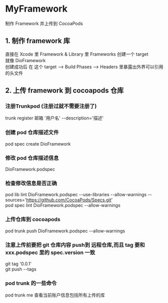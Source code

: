 # MyFramework
制作 Framework 并上传到 CocoaPods

## 1. 制作 framework 库
直接在 Xcode 里 Framework & Library 里 Frameworks 创建一个 target     </br> 
就像 DioFramework      </br> 
创建成功后 在 这个 target --> Build Phases --> Headers 里暴露出外界可以引用的头文件

## 2. 上传 framework 到 cocoapods 仓库
### 注册Trunkpod (注册过就不需要注册了)
trunk register 邮箱 '用户名' --description='描述'

### 创建 pod 仓库描述文件
pod spec create DioFramework

### 修改 pod 仓库描述信息
DioFramework.podspec

### 检查修改信息是否正确
pod lib lint DioFramework.podspec  --use-libraries  --allow-warnings --sources='https://github.com/CocoaPods/Specs.git'  </br> 
pod spec lint DioFramework.podspec --allow-warnings

### 上传仓库到 cocoapods
pod trunk push DioFramework.podspec --allow-warnings

### 注意上传前要把 git 仓库内容 push到 远程仓库,而且 tag 要和 xxx.podspec 里的 spec.version 一致
git tag '0.0.1'   </br>
git push --tags

### pod trunk 的一些命令
pod trunk me	查看当前账户信息包括所有上传的库

